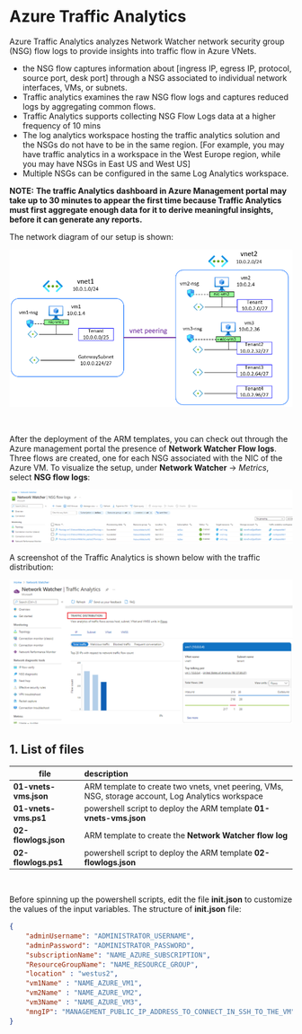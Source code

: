 <properties
pageTitle= 'Azure Traffic Analytics'
description= "Azure Traffic Analytics"
documentationcenter: na
services="Azure Monitor"
documentationCenter="na"
authors="fabferri"
manager=""
editor=""/>

<tags
   ms.service="configuration-Example-Azure"
   ms.devlang="na"
   ms.topic="article"
   ms.tgt_pltfrm="Azure"
   ms.workload="na"
   ms.date="30/04/2022"
   ms.author="fabferri" />

# Azure Traffic Analytics
Azure Traffic Analytics analyzes Network Watcher network security group (NSG) flow logs to provide insights into traffic flow in Azure VNets.
* the NSG flow captures information about [ingress IP, egress IP, protocol, source port, desk port] through a NSG associated to individual network interfaces, VMs, or subnets. 
* Traffic analytics examines the raw NSG flow logs and captures reduced logs by aggregating common flows. 
* Traffic Analytics supports collecting NSG Flow Logs data at a higher frequency of 10 mins
* The log analytics workspace hosting the traffic analytics solution and the NSGs do not have to be in the same region. [For example, you may have traffic analytics in a workspace in the West Europe region, while you may have NSGs in East US and West US]
* Multiple NSGs can be configured in the same Log Analytics workspace.


**NOTE:**
**The traffic Analytics dashboard in Azure Management portal may take up to 30 minutes to appear the first time because Traffic Analytics must first aggregate enough data for it to derive meaningful insights, before it can generate any reports.**

The network diagram of our setup is shown:

[![1]][1]

<br>

After the deployment of the ARM templates, you can check out through the Azure management portal the presence of **Network Watcher Flow logs**. Three flows are created, one for each NSG associated with the NIC of the Azure VM. To visualize the setup, under **Network Watcher** -> _Metrics_, select **NSG flow logs**:

[![2]][2]

A screenshot of the Traffic Analytics is shown below with the traffic distribution:

[![3]][3]

## <a name="List of files"></a>1. List of files 

| file                   | description                                                               |       
| ---------------------- |:------------------------------------------------------------------------- |
| **01-vnets-vms.json**  | ARM template to create two vnets, vnet peering, VMs, NSG, storage account, Log Analytics workspace |
| **01-vnets-vms.ps1**   | powershell script to deploy the ARM template **01-vnets-vms.json**        |
| **02-flowlogs.json**   | ARM template to create the **Network Watcher flow log**                   |
| **02-flowlogs.ps1**    | powershell script to deploy the ARM template **02-flowlogs.json**         |


<br>
 
Before spinning up the powershell scripts, edit the file **init.json** to customize the values of the input variables.
The structure of **init.json** file:
```json
{
    "adminUsername": "ADMINISTRATOR_USERNAME",
    "adminPassword": "ADMINISTRATOR_PASSWORD",
    "subscriptionName": "NAME_AZURE_SUBSCRIPTION",
    "ResourceGroupName": "NAME_RESOURCE_GROUP",
    "location" : "westus2",
    "vm1Name" : "NAME_AZURE_VM1",
    "vm2Name" : "NAME_AZURE_VM2",
    "vm3Name" : "NAME_AZURE_VM3",
    "mngIP": "MANAGEMENT_PUBLIC_IP_ADDRESS_TO_CONNECT_IN_SSH_TO_THE_VM"
}
```

<!--Image References-->

[1]: ./media/network-diagram1.png "network diagram"
[2]: ./media/network-diagram2.png "network diagram"
[3]: ./media/traffic-analytics.png "Traffic Analytics"
<!--Link References-->

